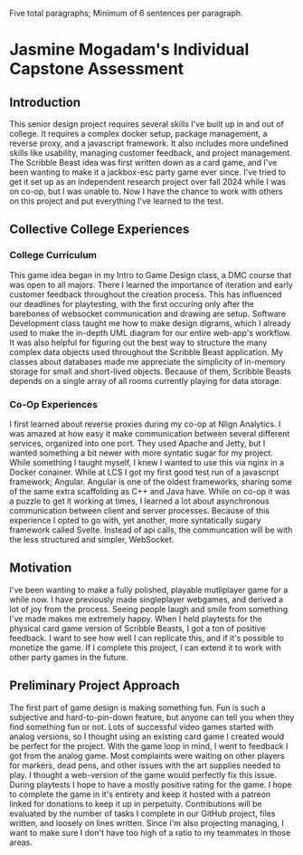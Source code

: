 Five total paragraphs; Minimum of 6 sentences per paragraph.

# Jasmine Mogadam's Individual Capstone Assessment

## Introduction

This senior design project requires several skills I've built up in and out of college. It requires a complex docker setup, package management, a reverse proxy, and a javascript framework. It also includes more undefined skills like usability, managing customer feedback, and project management. The Scribble Beast idea was first written down as a card game, and I've been wanting to make it a jackbox-esc party game ever since. I've tried to get it set up as an independent research project over fall 2024 while I was on co-op, but I was unable to. Now I have the chance to work with others on this project and put everything I've learned to the test.

## Collective College Experiences

### College Curriculum

This game idea began in my Intro to Game Design class, a DMC course that was open to all majors. There I learned the importance of iteration and early customer feedback throughout the creation process. This has influenced our deadlines for playtesting, with the first occuring only after the barebones of websocket communication and drawing are setup. Software Development class taught me how to make design digrams, which I already used to make the in-depth UML diagram for our entire web-app's workflow. It was also helpful for figuring out the best way to structure the many complex data objects used throughout the Scribble Beast application. My classes about databases made me appreciate the simplicity of in-memory storage for small and short-lived objects. Because of them, Scribble Beasts depends on a single array of all rooms currently playing for data storage.

### Co-Op Experiences

I first learned about reverse proxies during my co-op at Nlign Analytics. I was amazed at how easy it make communication between several different services, organized into one port. They used Apache and Jetty, but I wanted something a bit newer with more syntatic sugar for my project. While something I taught myself, I knew I wanted to use this via nginx in a Docker conainer. While at LCS I got my first good test run of a javascript framework; Angular. Angular is one of the oldest frameworks, sharing some of the same extra scaffolding as C++ and Java have. While on co-op it was a puzzle to get it working at times, I learned a lot about asynchronous communication between client and server processes. Because of this experience I opted to go with, yet another, more syntatically sugary framework called Svelte. Instead of api calls, the communcation will be with the less structured and simpler, WebSocket.

## Motivation

I've been wanting to make a fully polished, playable mutliplayer game for a while now. I have previously made singleplayer webgames, and derived a lot of joy from the process. Seeing people laugh and smile from something I've made makes me extremely happy. When I held playtests for the physical card game version of Scribble Beasts, I got a ton of positive feedback. I want to see how well I can replicate this, and if it's possible to monetize the game. If I complete this project, I can extend it to work with other party games in the future.

## Preliminary Project Approach

The first part of game design is making something fun. Fun is such a subjective and hard-to-pin-down feature, but anyone can tell you when they find something fun or not. Lots of successful video games started with analog versions, so I thought using an existing card game I created would be perfect for the project. With the game loop in mind, I went to feedback I got from the analog game. Most complaints were waiting on other players for markers, dead pens, and other issues with the art supplies needed to play. I thought a web-version of the game would perfectly fix this issue. During playtests I hope to have a mostly positive rating for the game. I hope to complete the game in it's entirety and keep it hosted with a patreon linked for donations to keep it up in perpetuity. Contributions will be evaluated by the number of tasks I complete in our GitHub project, files written, and loosely on lines written. Since I'm also projecting managing, I want to make sure I don't have too high of a ratio to my teammates in those areas.
